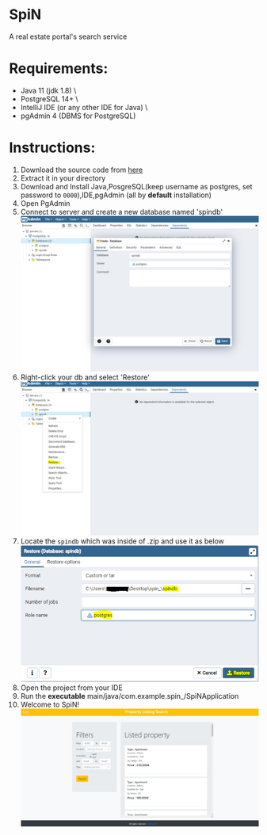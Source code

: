 # SpiN
A real estate portal's search service

# **Requirements:**
- Java 11 (jdk 1.8) \
- PostgreSQL 14+ \
- IntelliJ IDE (or any other IDE for Java) \
- pgAdmin 4 (DBMS for PostgreSQL)

# **Instructions:**

1. Download the source code from [here](https://github.com/pavloskkr/spin_/archive/refs/heads/main.zip)
2. Extract it in your directory
3. Download and Install Java,PosgreSQL(keep username as postgres, set password to `0000`),IDE,pgAdmin (all by **default** installation)
4. Open PgAdmin
5. Connect to server and create a new database named 'spindb'
![](https://github.com/pavloskkr/spin_/blob/main/Readme_files/1.PNG)
6. Right-click your db and select 'Restore'
![](https://github.com/pavloskkr/spin_/blob/main/Readme_files/2.PNG)
7. Locate the `spindb` which was inside of .zip and use it as below
![](https://github.com/pavloskkr/spin_/blob/main/Readme_files/3.PNG)
8. Open the project from your IDE
9. Run the **executable** main/java/com.example.spin_/SpiNApplication
10. Welcome to SpiN!
![](https://github.com/pavloskkr/spin_/blob/main/Readme_files/4.PNG)
